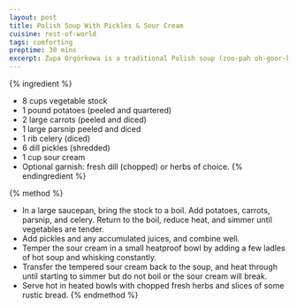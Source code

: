 ```yaml
---
layout: post
title: Polish Soup With Pickles & Sour Cream
cuisine: rest-of-world
tags: comforting
preptime: 30 mins
excerpt: Zupa Orgórkowa is a traditional Polish soup (zoo-pah oh-goor-koh-vah) made with sour cream, pickles and vegetables.
---
```


{% ingredient %}
- 8 cups vegetable stock
- 1 pound potatoes (peeled and quartered)
- 2 large carrots (peeled and diced)
- 1 large parsnip peeled and diced
- 1 rib celery (diced)
- 6 dill pickles (shredded)
- 1 cup sour cream
- Optional garnish: fresh dill (chopped) or herbs of choice.
{% endingredient %}

{% method %}
- In a large saucepan, bring the stock to a boil. Add potatoes, carrots, parsnip, and celery. Return to the boil, reduce heat, and simmer until vegetables are tender.
- Add pickles and any accumulated juices, and combine well.
- Temper the sour cream in a small heatproof bowl by adding a few ladles of hot soup and whisking constantly.
- Transfer the tempered sour cream back to the soup, and heat through until starting to simmer but do not boil or the sour cream will break.
- Serve hot in heated bowls with chopped fresh herbs and slices of some rustic bread.
{% endmethod %}